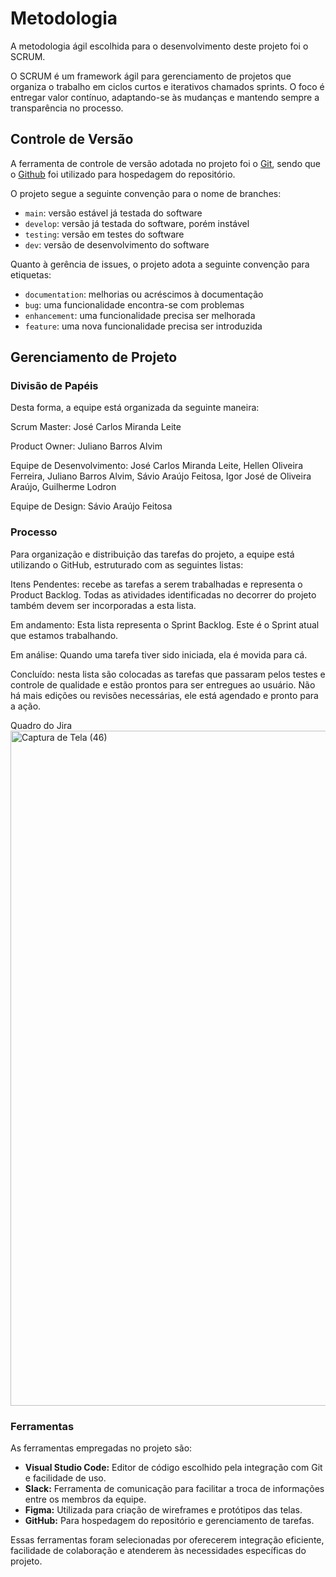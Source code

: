 # Metodologia

A metodologia ágil escolhida para o desenvolvimento deste projeto foi o SCRUM.

O SCRUM é um framework ágil para gerenciamento de projetos que organiza o trabalho em ciclos curtos e iterativos chamados sprints.
O foco é entregar valor contínuo, adaptando-se às mudanças e mantendo sempre a transparência no processo.

## Controle de Versão

A ferramenta de controle de versão adotada no projeto foi o
[Git](https://git-scm.com/), sendo que o [Github](https://github.com)
foi utilizado para hospedagem do repositório.

O projeto segue a seguinte convenção para o nome de branches:

- `main`: versão estável já testada do software
- `develop`: versão já testada do software, porém instável
- `testing`: versão em testes do software
- `dev`: versão de desenvolvimento do software

Quanto à gerência de issues, o projeto adota a seguinte convenção para
etiquetas:

- `documentation`: melhorias ou acréscimos à documentação
- `bug`: uma funcionalidade encontra-se com problemas
- `enhancement`: uma funcionalidade precisa ser melhorada
- `feature`: uma nova funcionalidade precisa ser introduzida

## Gerenciamento de Projeto

### Divisão de Papéis

Desta forma, a equipe está organizada da seguinte maneira:

Scrum Master: José Carlos Miranda Leite

Product Owner: Juliano Barros Alvim

Equipe de Desenvolvimento: José Carlos Miranda Leite, Hellen Oliveira Ferreira, Juliano Barros Alvim, Sávio Araújo Feitosa, Igor José de Oliveira Araújo, Guilherme Lodron

Equipe de Design: Sávio Araújo Feitosa

### Processo

Para organização e distribuição das tarefas do projeto, a equipe está utilizando o GitHub, estruturado com as seguintes listas:

Itens Pendentes: recebe as tarefas a serem trabalhadas e representa o Product Backlog. Todas as atividades identificadas no decorrer do projeto também devem ser incorporadas a esta lista.

Em andamento: Esta lista representa o Sprint Backlog. Este é o Sprint atual que estamos trabalhando.

Em análise: Quando uma tarefa tiver sido iniciada, ela é movida para cá.

Concluído: nesta lista são colocadas as tarefas que passaram pelos testes e controle de qualidade e estão prontos para ser entregues ao usuário. Não há mais edições ou revisões necessárias, ele está agendado e pronto para a ação.

Quadro do Jira
<img width="1917" height="1080" alt="Captura de Tela (46)" src="https://github.com/user-attachments/assets/2651db73-53ed-4d45-b168-84e4bead19b1" />

### Ferramentas

As ferramentas empregadas no projeto são:

- **Visual Studio Code:** Editor de código escolhido pela integração com Git e facilidade de uso.
- **Slack:** Ferramenta de comunicação para facilitar a troca de informações entre os membros da equipe.
- **Figma:** Utilizada para criação de wireframes e protótipos das telas.
- **GitHub:** Para hospedagem do repositório e gerenciamento de tarefas.

Essas ferramentas foram selecionadas por oferecerem integração eficiente, facilidade de colaboração e atenderem às necessidades específicas do projeto.

